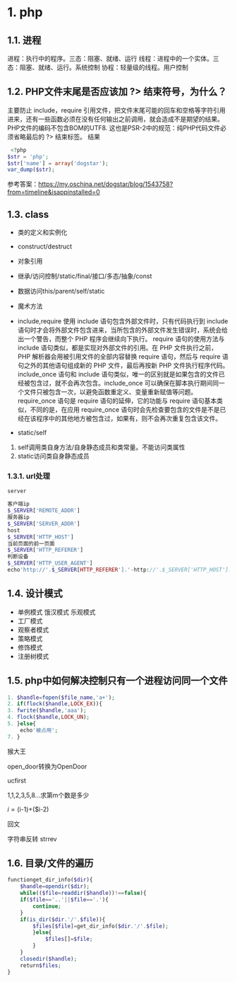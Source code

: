 # 1. php
## 1.1. 进程
进程：执行中的程序。三态：阻塞、就绪、运行
线程：进程中的一个实体。三态：阻塞、就绪、运行。系统控制
协程：轻量级的线程。用户控制


## 1.2. PHP文件末尾是否应该加 ?> 结束符号，为什么？

主要防止 include，require 引用文件，把文件末尾可能的回车和空格等字符引用进来，还有一些函数必须在没有任何输出之前调用，就会造成不是期望的结果。PHP文件的编码不包含BOM的UTF8. 这也是PSR-2中的规范：纯PHP代码文件必须省略最后的 ?> 结束标签。
结果
```php
 <?php
$str = 'php';
$str['name'] = array('dogstar');
var_dump($str);
```

参考答案：https://my.oschina.net/dogstar/blog/1543758?from=timeline&isappinstalled=0


## 1.3. class
- 类的定义和实例化
- construct/destruct
- 对象引用
- 继承/访问控制/static/final/接口/多态/抽象/const
- 数据访问this/parent/self/static
- 魔术方法
- include,require
使用 include 语句包含外部文件时，只有代码执行到 include 语句时才会将外部文件包含进来，当所包含的外部文件发生错误时，系统会给出一个警告，而整个 PHP 程序会继续向下执行。
require 语句的使用方法与 include 语句类似，都是实现对外部文件的引用。在 PHP 文件执行之前，PHP 解析器会用被引用文件的全部内容替换 require 语句，然后与 require 语句之外的其他语句组成新的 PHP 文件，最后再按新 PHP 文件执行程序代码。
include_once 语句和 include 语句类似，唯一的区别就是如果包含的文件已经被包含过，就不会再次包含。include_once 可以确保在脚本执行期间同一个文件只被包含一次，以避免函数重定义、变量重新赋值等问题。
require_once 语句是 require 语句的延伸，它的功能与 require 语句基本类似，不同的是，在应用 require_once 语句时会先检查要包含的文件是不是已经在该程序中的其他地方被包含过，如果有，则不会再次重复包含该文件。

- static/self
1. self调用类自身方法/自身静态成员和类常量。不能访问类属性
2. static访问类自身静态成员

### 1.3.1. url处理
```php
server

客户端ip
$_SERVER['REMOTE_ADDR']
服务器ip
$_SERVER['SERVER_ADDR']
host
$_SERVER['HTTP_HOST']
当前页面的前一页面
$_SERVER['HTTP_REFERER']
判断设备
$_SERVER['HTTP_USER_AGENT']
echo'http://'.$_SERVER[HTTP_REFERER'].'-http://'.$_SERVER['HTTP_HOST'].$_SERVER['SERVER_PORT'].$_SERVER['REQUEST_URL']
```


## 1.4. 设计模式
- 单例模式
    饿汉模式 乐观模式
- 工厂模式
- 观察者模式
- 策略模式
- 修饰模式
- 注册树模式

## 1.5. php中如何解决控制只有一个进程访问同一个文件
```php
1. $handle=fopen($file_name,'a+');
2. if(flock($handle,LOCK_EX)){
3. fwrite($handle,'aaa');
4. flock($handle,LOCK_UN);
5. }else{
    echo'被占用';
7. }
```
猴大王

open_door转换为OpenDoor

ucfirst

1,1,2,3,5,8...求第m个数是多少

$i=($i-1)+($i-2)

回文

字符串反转
strrev


## 1.6. 目录/文件的遍历
```php
functionget_dir_info($dir){
    $handle=opendir($dir);
    while(($file=readdir($handle))!==false){
    if($file=='..'||$file=='.'){
        continue;
    }
    if(is_dir($dir.'/'.$file)){
        $files[$file]=get_dir_info($dir.'/'.$file);
        }else{
            $files[]=$file;
        }
    }
    closedir($handle);
    return$files;
}
```

